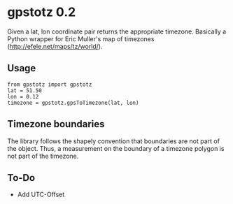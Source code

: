 # gpstotz 0.2
Given a lat, lon coordinate pair returns the appropriate timezone. 
Basically a Python wrapper for Eric Muller's map of timezones (http://efele.net/maps/tz/world/).

## Usage
```
from gpstotz import gpstotz
lat = 51.50
lon = 0.12
timezone = gpstotz.gpsToTimezone(lat, lon)
```

## Timezone boundaries
The library follows the shapely convention that boundaries are not part of the object. Thus, a measurement on the
boundary of a timezone polygon is not part of the timezone.

## To-Do
- Add UTC-Offset
